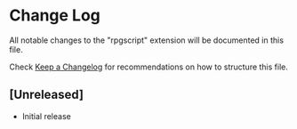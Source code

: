 # Change Log

All notable changes to the "rpgscript" extension will be documented in this file.

Check [Keep a Changelog](http://keepachangelog.com/) for recommendations on how to structure this file.

## [Unreleased]

- Initial release